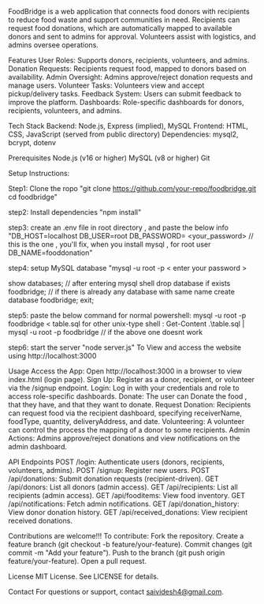 FoodBridge is a web application that connects food donors with recipients to reduce food waste and support communities in need. Recipients can request food donations, which are automatically mapped to available donors and sent to admins for approval. Volunteers assist with logistics, and admins oversee operations.

Features
User Roles: Supports donors, recipients, volunteers, and admins.
Donation Requests: Recipients request food, mapped to donors based on availability.
Admin Oversight: Admins approve/reject donation requests and manage users.
Volunteer Tasks: Volunteers view and accept pickup/delivery tasks.
Feedback System: Users can submit feedback to improve the platform.
Dashboards: Role-specific dashboards for donors, recipients, volunteers, and admins.

Tech Stack
Backend: Node.js, Express (implied), MySQL
Frontend: HTML, CSS, JavaScript (served from public directory)
Dependencies: mysql2, bcrypt, dotenv

Prerequisites
Node.js (v16 or higher)
MySQL (v8 or higher)
Git

Setup Instructions:

Step1: Clone the ropo
"git clone https://github.com/your-repo/foodbridge.git
cd foodbridge"

step2: Install dependencies
"npm install"

step3: create an .env file in root directory , and paste the below info
"DB_HOST=localhost
DB_USER=root
DB_PASSWORD= <your_password> // this is the one , you'll fix, when you install mysql , for root user
DB_NAME=fooddonation"

step4: setup MySQL database
"mysql -u root -p
< enter your password >

show databases; // after entering mysql shell
 drop database if exists foodbridge; // if there is already any database with same name
 create database foodbridge;
exit;

step5: paste the below command
for normal powershell: mysql -u root -p foodbridge < table.sql
for other unix-type shell : Get-Content .\table.sql | mysql -u root -p foodbridge  // if the above one doesnt work

step6: start the server "node server.js"
To View and access the website using http://localhost:3000 

Usage
Access the App: Open http://localhost:3000 in a browser to view index.html (login page).
Sign Up: Register as a donor, recipient, or volunteer via the /signup endpoint.
Login: Log in with your credentials and role to access role-specific dashboards.
Donate: The user can Donate the food , that they have, and that they want to donate.
Request Donation: Recipients can request food via the recipient dashboard, specifying receiverName, foodType, quantity, deliveryAddress, and date.
Volunteering: A volunteer can control the process the mapping of a donor to some recipients.
Admin Actions: Admins approve/reject donations and view notifications on the admin dashboard.

API Endpoints
POST /login: Authenticate users (donors, recipients, volunteers, admins).
POST /signup: Register new users.
POST /api/donations: Submit donation requests (recipient-driven).
GET /api/donors: List all donors (admin access).
GET /api/recipients: List all recipients (admin access).
GET /api/fooditems: View food inventory.
GET /api/notifications: Fetch admin notifications.
GET /api/donation_history: View donor donation history.
GET /api/received_donations: View recipient received donations.

Contributions are welcome!!!
To contribute:
Fork the repository.
Create a feature branch (git checkout -b feature/your-feature).
Commit changes (git commit -m "Add your feature").
Push to the branch (git push origin feature/your-feature).
Open a pull request.

License
MIT License. See LICENSE for details.

Contact
For questions or support, contact saividesh4@gmail.com.

